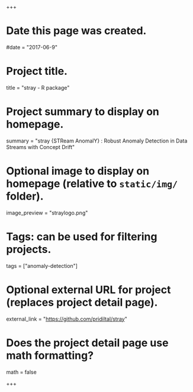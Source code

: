 +++
# Date this page was created.
#date = "2017-06-9"

# Project title.
title = "stray - R package"

# Project summary to display on homepage.
summary = "stray {STReam AnomalY} : Robust Anomaly Detection in Data Streams with Concept Drift"

# Optional image to display on homepage (relative to `static/img/` folder).
image_preview = "straylogo.png"

# Tags: can be used for filtering projects.
tags = ["anomaly-detection"]

# Optional external URL for project (replaces project detail page).
external_link = "https://github.com/pridiltal/stray"

# Does the project detail page use math formatting?
math = false

+++

